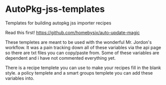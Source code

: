 AutoPkg-jss-templates
=====================

Templates for building autopkg jss importer recipes

Read this first!
https://github.com/homebysix/auto-update-magic

These templetes are meant to be used with the wonderful Mr. Jordon's workflow. 
It was a pain tracking down all of these variables via the api page so there are txt files you can copy/paste from. Some of these variables are dependent and i have not commented everything yet.

There is a recipe templete you can use to make your recipes fill in the blank style. a policy templete and a smart groups templete you can add these variables into.

